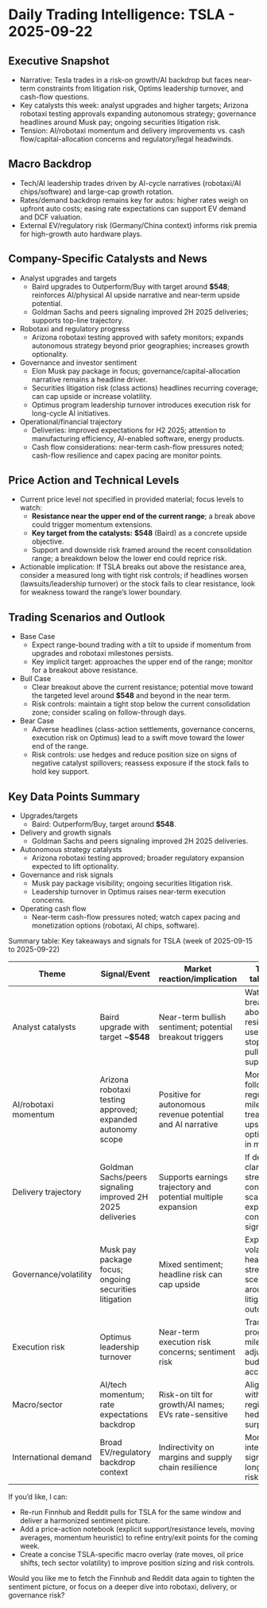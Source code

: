 # Daily Trading Intelligence: TSLA - 2025-09-22

## Executive Snapshot
- Narrative: Tesla trades in a risk-on growth/AI backdrop but faces near-term constraints from litigation risk, Optims leadership turnover, and cash-flow questions.
- Key catalysts this week: analyst upgrades and higher targets; Arizona robotaxi testing approvals expanding autonomous strategy; governance headlines around Musk pay; ongoing securities litigation risk.
- Tension: AI/robotaxi momentum and delivery improvements vs. cash flow/capital-allocation concerns and regulatory/legal headwinds.

## Macro Backdrop
- Tech/AI leadership trades driven by AI-cycle narratives (robotaxi/AI chips/software) and large-cap growth rotation.
- Rates/demand backdrop remains key for autos: higher rates weigh on upfront auto costs; easing rate expectations can support EV demand and DCF valuation.
- External EV/regulatory risk (Germany/China context) informs risk premia for high-growth auto hardware plays.

## Company-Specific Catalysts and News
- Analyst upgrades and targets
  - Baird upgrades to Outperform/Buy with target around **$548**; reinforces AI/physical AI upside narrative and near-term upside potential.
  - Goldman Sachs and peers signaling improved 2H 2025 deliveries; supports top-line trajectory.
- Robotaxi and regulatory progress
  - Arizona robotaxi testing approved with safety monitors; expands autonomous strategy beyond prior geographies; increases growth optionality.
- Governance and investor sentiment
  - Elon Musk pay package in focus; governance/capital-allocation narrative remains a headline driver.
  - Securities litigation risk (class actions) headlines recurring coverage; can cap upside or increase volatility.
  - Optimus program leadership turnover introduces execution risk for long-cycle AI initiatives.
- Operational/financial trajectory
  - Deliveries: improved expectations for H2 2025; attention to manufacturing efficiency, AI-enabled software, energy products.
  - Cash flow considerations: near-term cash-flow pressures noted; cash-flow resilience and capex pacing are monitor points.

## Price Action and Technical Levels
- Current price level not specified in provided material; focus levels to watch:
  - **Resistance near the upper end of the current range**; a break above could trigger momentum extensions.
  - **Key target from the catalysts:** **$548** (Baird) as a concrete upside objective.
  - Support and downside risk framed around the recent consolidation range; a breakdown below the lower end could reprice risk.
- Actionable implication: If TSLA breaks out above the resistance area, consider a measured long with tight risk controls; if headlines worsen (lawsuits/leadership turnover) or the stock fails to clear resistance, look for weakness toward the range’s lower boundary.

## Trading Scenarios and Outlook
- Base Case
  - Expect range-bound trading with a tilt to upside if momentum from upgrades and robotaxi milestones persists.
  - Key implicit target: approaches the upper end of the range; monitor for a breakout above resistance.
- Bull Case
  - Clear breakout above the current resistance; potential move toward the targeted level around **$548** and beyond in the near term.
  - Risk controls: maintain a tight stop below the current consolidation zone; consider scaling on follow-through days.
- Bear Case
  - Adverse headlines (class-action settlements, governance concerns, execution risk on Optimus) lead to a swift move toward the lower end of the range.
  - Risk controls: use hedges and reduce position size on signs of negative catalyst spillovers; reassess exposure if the stock fails to hold key support.

## Key Data Points Summary
- Upgrades/targets
  - Baird: Outperform/Buy, target around **$548**.
- Delivery and growth signals
  - Goldman Sachs and peers signaling improved 2H 2025 deliveries.
- Autonomous strategy catalysts
  - Arizona robotaxi testing approved; broader regulatory expansion expected to lift optionality.
- Governance and risk signals
  - Musk pay package visibility; ongoing securities litigation risk.
  - Leadership turnover in Optimus raises near-term execution concerns.
- Operating cash flow
  - Near-term cash-flow pressures noted; watch capex pacing and monetization options (robotaxi, AI chips, software).

Summary table: Key takeaways and signals for TSLA (week of 2025-09-15 to 2025-09-22)

| Theme | Signal/Event | Market reaction/implication | Trader takeaway |
|---|---|---|---|
| Analyst catalysts | Baird upgrade with target ~**$548** | Near-term bullish sentiment; potential breakout triggers | Watch for breakouts above resistance; use tight stops on pullbacks to support |
| AI/robotaxi momentum | Arizona robotaxi testing approved; expanded autonomy scope | Positive for autonomous revenue potential and AI narrative | Monitor follow-up regulatory milestones; treat as upside optionality in models |
| Delivery trajectory | Goldman Sachs/peers signaling improved 2H 2025 deliveries | Supports earnings trajectory and potential multiple expansion | If delivery clarity strengthens, consider scaling exposure on confirmed signs |
| Governance/volatility | Musk pay package focus; ongoing securities litigation | Mixed sentiment; headline risk can cap upside | Expect volatility on headlines; stress-test scenarios around litigation outcomes |
| Execution risk | Optimus leadership turnover | Near-term execution risk concerns; sentiment risk | Track program milestones; adjust risk budget accordingly |
| Macro/sector | AI/tech momentum; rate expectations backdrop | Risk-on tilt for growth/AI names; EVs rate-sensitive | Align sizing with macro regime; hedge rate surprise risk |
| International demand | Broad EV/regulatory backdrop context | Indirectivity on margins and supply chain resilience | Monitor international signals as longer-term risk drivers |

If you’d like, I can:
- Re-run Finnhub and Reddit pulls for TSLA for the same window and deliver a harmonized sentiment picture.
- Add a price-action notebook (explicit support/resistance levels, moving averages, momentum heuristic) to refine entry/exit points for the coming week.
- Create a concise TSLA-specific macro overlay (rate moves, oil price shifts, tech sector volatility) to improve position sizing and risk controls.

Would you like me to fetch the Finnhub and Reddit data again to tighten the sentiment picture, or focus on a deeper dive into robotaxi, delivery, or governance risk?